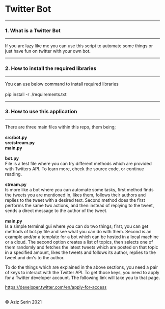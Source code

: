 #        Twitter Bot        

---------------------------------------------
   ### 1. What is a Twitter Bot
---------------------------------------------
<p>If you are lazy like me you can use this script to automate some things or just have fun on twitter with your own bot.</p>

---------------------------------------------
 ### 2. How to install the required libraries
---------------------------------------------
<p>You can use below command to install required libraries 
<br><br>
pip install -r ./requirements.txt</p>


---------------------------------------------
  ### 3. How to use this application
---------------------------------------------
<p>There are three main files within this repo, them being;
<br><br>
<b>src/bot.py</b> <br>
<b>src/stream.py</b> <br>
<b>main.py</b>
<br><br>
<b>bot.py</b> <br> File is a test file where you can try different methods which are provided with Twitters API. To learn more, 
check the source code, or continue reading.
<br><br>
<b>stream.py</b> <br> Is more like a bot where you can automate some tasks, first method finds the tweets you are mentioned in,
likes them, follows their authors and replies to the tweet with a desired text. Second method does the first performs the
same two actions, and then instead of replying to the tweet, sends a direct message to the author of the tweet.
<br><br>
<b>main.py</b> <br> Is a simple terminal gui where you can do two things; first, you can get methods of bot.py file and see what you can do with them. Second
is an example and/or a template for a bot which can be hosted in a local machine or a cloud. The second option creates a list of topics, then
selects one of them randomly and fetches the latest tweets which are posted on that topic in a specified amount, likes the tweets and follows its author,
replies to the tweet and dm's to the author.

</p>

<p>To do the things which are explained in the above sections, you need a pair of keys to interact with the Twitter API.
To get those keys, you need to apply for a Twitter developer account. The following link will take you to that page.

https://developer.twitter.com/en/apply-for-access 
<br><br></p>


<p>© Aziz Serin 2021 </p>
